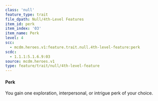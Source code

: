 ```yaml
---
class: 'null'
feature_type: trait
file_dpath: Null/4th-Level Features
item_id: perk
item_index: '03'
item_name: Perk
level: 4
scc:
  - mcdm.heroes.v1:feature.trait.null.4th-level-feature:perk
scdc:
  - 1.1.1:5.1.6.9:03
source: mcdm.heroes.v1
type: feature/trait/null/4th-level-feature
---
```


#### Perk

You gain one exploration, interpersonal, or intrigue perk of your choice.
